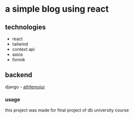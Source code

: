 # a simple blog using react

## technologies
- react
- tailwind
- context api
- axios
- formik

## backend
django - [ athfemoiur ](https://github.com/athfemoiur)

### usage
this project was made for final project of db university course
